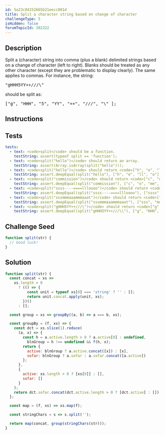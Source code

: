 ```yaml
---
id: 5a23c84252665b21eecc801d
title: Split a character string based on change of character
challengeType: 5
isHidden: false
forumTopicId: 302322
---
```


## Description

<section id='description'>

Split a (character) string into comma (plus a blank) delimited strings based on a change of character (left to right).
Blanks should be treated as any other character (except they are problematic to display clearly). The same applies to commas.
For instance, the string:

<pre>
"gHHH5YY++///\"
</pre>

should be split as:

<pre>
["g", "HHH", "5", "YY", "++", "///", "\" ];
</pre>
</section>

## Instructions

<section id='instructions'>

</section>

## Tests

<section id='tests'>

```yml
tests:
  - text: <code>split</code> should be a function.
    testString: assert(typeof split == 'function');
  - text: <code>split("hello")</code> should return an array.
    testString: assert(Array.isArray(split("hello")));
  - text: <code>split("hello")</code> should return <code>["h", "e", "ll", "o"]</code>.
    testString: assert.deepEqual(split("hello"), ["h", "e", "ll", "o"]);
  - text: <code>split("commission")</code> should return <code>["c", "o", "mm", "i", "ss", "i", "o", "n"]</code>.
    testString: assert.deepEqual(split("commission"), ["c", "o", "mm", "i", "ss", "i", "o", "n"]);
  - text: <code>split("ssss----====llloooo")</code> should return <code>["ssss", "----", "====", "lll", "oooo"]</code>.
    testString: assert.deepEqual(split("ssss----====llloooo"), ["ssss", "----", "====", "lll", "oooo"]);
  - text: <code>split("sssmmmaaammmaaat")</code> should return <code>["sss", "mmm", "aaa", "mmm", "aaa", "t"]</code>.
    testString: assert.deepEqual(split("sssmmmaaammmaaat"), ["sss", "mmm", "aaa", "mmm", "aaa", "t"]);
  - text: <code>split("gHHH5YY++///\")</code> should return <code>["g", "HHH", "5", "YY", "++", "///", "\\"]</code>.
    testString: assert.deepEqual(split("gHHH5YY++///\\"), ["g", "HHH", "5", "YY", "++", "///", "\\"]);
```

</section>

## Challenge Seed

<section id='challengeSeed'>

<div id='js-seed'>

```js
function split(str) {
  // Good luck!
}
```

</div>
</section>

## Solution

<section id='solution'>

```js
function split(str) {
  const concat = xs =>
    xs.length > 0
      ? (() => {
          const unit = typeof xs[0] === 'string' ? '' : [];
          return unit.concat.apply(unit, xs);
        })()
      : [];

  const group = xs => groupBy((a, b) => a === b, xs);

  const groupBy = (f, xs) => {
    const dct = xs.slice(1).reduce(
      (a, x) => {
        const h = a.active.length > 0 ? a.active[0] : undefined,
          blnGroup = h !== undefined && f(h, x);
        return {
          active: blnGroup ? a.active.concat([x]) : [x],
          sofar: blnGroup ? a.sofar : a.sofar.concat([a.active])
        };
      },
      {
        active: xs.length > 0 ? [xs[0]] : [],
        sofar: []
      }
    );
    return dct.sofar.concat(dct.active.length > 0 ? [dct.active] : []);
  };

  const map = (f, xs) => xs.map(f);

  const stringChars = s => s.split('');

  return map(concat, group(stringChars(str)));
}
```

</section>
